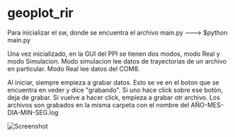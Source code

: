 # geoplot_rir
Para inicializar el sw, donde se encuentra el archivo main.py ---> $python main.py

Una vez inicializado, en la GUI del PPI se tienen dos modos, modo Real y modo Simulacion. Modo simulacion lee datos de trayectorias de un archivo en particular. Modo Real lee datos del COM8. 

Al iniciar, siempre empieza a grabar datos. Esto se ve en el boton que se encuentra en veder y dice "grabando". Si uno hace click sobre ese botón, deja de grabar. Si vuelve a hacer click, empieza a grabar otr archivo. Los archivos son grabados en la misma carpeta con el nombre del AÑO-MES-DIA-MIN-SEG.log

![Screenshot](https://i.ibb.co/9cHzk0m/Captura.jpg)
